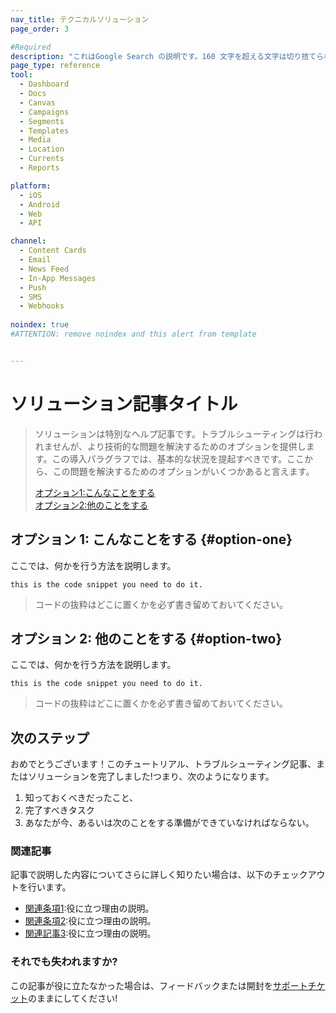 ```yaml
---
nav_title: テクニカルソリューション
page_order: 3

#Required
description: "これはGoogle Search の説明です。160 文字を超える文字は切り捨てられ、短く保ちます。"
page_type: reference
tool:
  - Dashboard
  - Docs
  - Canvas
  - Campaigns
  - Segments
  - Templates
  - Media
  - Location
  - Currents
  - Reports

platform:
  - iOS
  - Android
  - Web
  - API

channel:
  - Content Cards
  - Email
  - News Feed
  - In-App Messages
  - Push
  - SMS
  - Webhooks
  
noindex: true
#ATTENTION: remove noindex and this alert from template


---
```


# ソリューション記事タイトル

> ソリューションは特別なヘルプ記事です。トラブルシューティングは行われませんが、より技術的な問題を解決するためのオプションを提供します。この導入パラグラフでは、基本的な状況を提起すべきです。ここから、この問題を解決するためのオプションがいくつかあると言えます。
>
> [オプション1:こんなことをする](#option-one)
> <br>
> [オプション2:他のことをする](#option-two)

## オプション 1: こんなことをする {#option-one}

ここでは、何かを行う方法を説明します。

```
this is the code snippet you need to do it.
```
> コードの抜粋はどこに置くかを必ず書き留めておいてください。


## オプション 2: 他のことをする {#option-two}

ここでは、何かを行う方法を説明します。

```
this is the code snippet you need to do it.
```
> コードの抜粋はどこに置くかを必ず書き留めておいてください。


## 次のステップ

おめでとうございます！このチュートリアル、トラブルシューティング記事、またはソリューションを完了しました!つまり、次のようになります。
1. 知っておくべきだったこと、
2. 完了すべきタスク
3. あなたが今、あるいは次のことをする準備ができていなければならない。

### 関連記事

記事で説明した内容についてさらに詳しく知りたい場合は、以下のチェックアウトを行います。
- [関連条項1](#solution-1):役に立つ理由の説明。
- [関連条項2](#solution-2):役に立つ理由の説明。
- [関連記事3](#solution-3):役に立つ理由の説明。

### それでも失われますか?

この記事が役に立たなかった場合は、フィードバックまたは開封を[サポートチケット][support]のままにしてください!

[support]: {{site.baseurl}}/braze_support/
